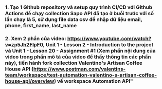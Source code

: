 ### 1. Tạo 1 Github repository và setup quy trình CI/CD với Github Actions để chạy collection Sapo API đã tạo ở buổi trước với số lần chạy là 5, sử dụng file data csv để nhập dữ liệu email, phone, first_name, last_name

### 2. Xem 2 phần của video: https://www.youtube.com/watch?v=zp5Jh2FIpF0, Unit 1 - Lesson 2 - Introduction to the project và Unit 1 - Lesson 20 - Assignment #1 (Xem phần nội dung của video trong phần mô tả của video để thấy thông tin các phần này), tiến hành fork collection Valentino's Artisan Coffee House API (https://www.postman.com/valentins-team/workspace/test-automation-valentino-s-artisan-coffee-house-api/overview) về workspace Automation API"